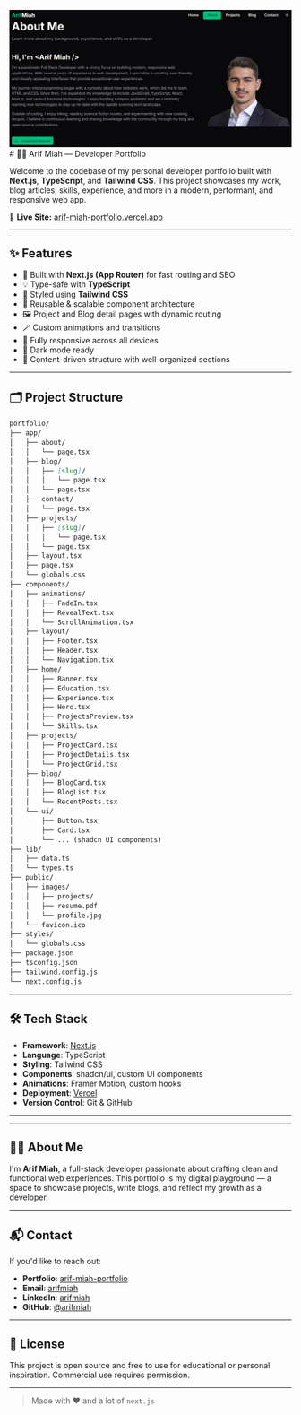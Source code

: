 <img width="922" alt="image" src="https://github.com/ArifMiah07/Arif-Miah-Portfolio/blob/main/public/images/img-for-github.png" /># 🧑‍💻 Arif Miah — Developer Portfolio

Welcome to the codebase of my personal developer portfolio built with **Next.js**, **TypeScript**, and **Tailwind CSS**. This project showcases my work, blog articles, skills, experience, and more in a modern, performant, and responsive web app.

🔗 **Live Site:** [arif-miah-portfolio.vercel.app](https://arif-miah-portfolio.vercel.app/)

---

## ✨ Features

- 🚀 Built with **Next.js (App Router)** for fast routing and SEO
- 💡 Type-safe with **TypeScript**
- 🎨 Styled using **Tailwind CSS**
- 🧩 Reusable & scalable component architecture
- 🖼️ Project and Blog detail pages with dynamic routing
- 🪄 Custom animations and transitions
- 📱 Fully responsive across all devices
- 🌙 Dark mode ready
- 🧠 Content-driven structure with well-organized sections

---

## 🗂️ Project Structure
```md
portfolio/
├── app/
│   ├── about/
│   │   └── page.tsx
│   ├── blog/
│   │   ├── [slug]/
│   │   │   └── page.tsx
│   │   └── page.tsx
│   ├── contact/
│   │   └── page.tsx
│   ├── projects/
│   │   ├── [slug]/
│   │   │   └── page.tsx
│   │   └── page.tsx
│   ├── layout.tsx
│   ├── page.tsx
│   └── globals.css
├── components/
│   ├── animations/
│   │   ├── FadeIn.tsx
│   │   ├── RevealText.tsx
│   │   └── ScrollAnimation.tsx
│   ├── layout/
│   │   ├── Footer.tsx
│   │   ├── Header.tsx
│   │   └── Navigation.tsx
│   ├── home/
│   │   ├── Banner.tsx
│   │   ├── Education.tsx
│   │   ├── Experience.tsx
│   │   ├── Hero.tsx
│   │   ├── ProjectsPreview.tsx
│   │   └── Skills.tsx
│   ├── projects/
│   │   ├── ProjectCard.tsx
│   │   ├── ProjectDetails.tsx
│   │   └── ProjectGrid.tsx
│   ├── blog/
│   │   ├── BlogCard.tsx
│   │   ├── BlogList.tsx
│   │   └── RecentPosts.tsx
│   └── ui/
│       ├── Button.tsx
│       ├── Card.tsx
│       └── ... (shadcn UI components)
├── lib/
│   ├── data.ts
│   └── types.ts
├── public/
│   ├── images/
│   │   ├── projects/
│   │   ├── resume.pdf
│   │   └── profile.jpg
│   └── favicon.ico
├── styles/
│   └── globals.css
├── package.json
├── tsconfig.json
├── tailwind.config.js
└── next.config.js
```

---

## 🛠️ Tech Stack

- **Framework**: [Next.js](https://nextjs.org/)
- **Language**: TypeScript
- **Styling**: Tailwind CSS
- **Components**: shadcn/ui, custom UI components
- **Animations**: Framer Motion, custom hooks
- **Deployment**: [Vercel](https://vercel.com/)
- **Version Control**: Git & GitHub

---

<!--- ## 📸 Preview

![img](https://github.com/ArifMiah07/Arif-Miah-Portfolio/blob/main/public/images/img-for-github.png) --->

---

## 🧑‍💼 About Me

I'm **Arif Miah**, a full-stack developer passionate about crafting clean and functional web experiences. This portfolio is my digital playground — a space to showcase projects, write blogs, and reflect my growth as a developer.

---

## 📬 Contact

If you'd like to reach out:

- **Portfolio**: [arif-miah-portfolio](https://arif-miah-portfolio.vercel.app/)
- **Email**: [arifmiah](arifmiah.me101@gmail.com)
- **LinkedIn**: [arifmiah](https://www.linkedin.com/in/arifmiah07/)
- **GitHub**: [@arifmiah](https://github.com/arifmiah07)

---

## 🧾 License

This project is open source and free to use for educational or personal inspiration. Commercial use requires permission.

---

> Made with ❤️ and a lot of `next.js`
